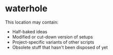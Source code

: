 # waterhole

This location may contain:

* Half-baked ideas
* Modified or cut-down version of setups
* Project-specific variants of other scripts
* Obsolete stuff that hasn't been disposed of yet

